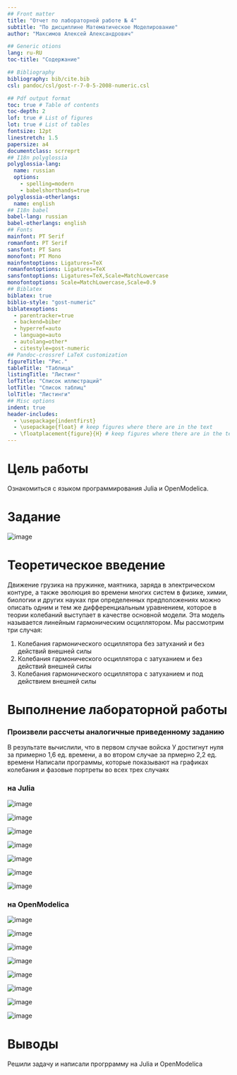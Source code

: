 ```yaml
---
## Front matter
title: "Отчет по лабораторной работе № 4"
subtitle: "По дисциплине Математическое Моделирование"
author: "Максимов Алексей Александрович"

## Generic otions
lang: ru-RU
toc-title: "Содержание"

## Bibliography
bibliography: bib/cite.bib
csl: pandoc/csl/gost-r-7-0-5-2008-numeric.csl

## Pdf output format
toc: true # Table of contents
toc-depth: 2
lof: true # List of figures
lot: true # List of tables
fontsize: 12pt
linestretch: 1.5
papersize: a4
documentclass: scrreprt
## I18n polyglossia
polyglossia-lang:
  name: russian
  options:
	- spelling=modern
	- babelshorthands=true
polyglossia-otherlangs:
  name: english
## I18n babel
babel-lang: russian
babel-otherlangs: english
## Fonts
mainfont: PT Serif
romanfont: PT Serif
sansfont: PT Sans
monofont: PT Mono
mainfontoptions: Ligatures=TeX
romanfontoptions: Ligatures=TeX
sansfontoptions: Ligatures=TeX,Scale=MatchLowercase
monofontoptions: Scale=MatchLowercase,Scale=0.9
## Biblatex
biblatex: true
biblio-style: "gost-numeric"
biblatexoptions:
  - parentracker=true
  - backend=biber
  - hyperref=auto
  - language=auto
  - autolang=other*
  - citestyle=gost-numeric
## Pandoc-crossref LaTeX customization
figureTitle: "Рис."
tableTitle: "Таблица"
listingTitle: "Листинг"
lofTitle: "Список иллюстраций"
lotTitle: "Список таблиц"
lolTitle: "Листинги"
## Misc options
indent: true
header-includes:
  - \usepackage{indentfirst}
  - \usepackage{float} # keep figures where there are in the text
  - \floatplacement{figure}{H} # keep figures where there are in the text
---
```



# Цель работы

Ознакомиться с языком программирования Julia и OpenModelica. 

# Задание

![image](image/1.PNG)

# Теоретическое введение

Движение грузика на пружинке, маятника, заряда в электрическом контуре, а также эволюция во времени многих систем в физике, химии, биологии и других науках при определенных предположениях можно описать одним и тем же дифференциальным уравнением, которое в теории колебаний выступает в качестве основной модели. Эта модель называется линейным гармоническим осциллятором. Мы рассмотрим три случая: 
1. Колебания гармонического осциллятора без затуханий и без действий внешней
силы
2. Колебания гармонического осциллятора c затуханием и без действий внешней
силы
3. Колебания гармонического осциллятора c затуханием и под действием внешней
силы

# Выполнение лабораторной работы

### Произвели рассчеты аналогичные приведенному заданию
В результате вычислили, что в первом случае войска У достигнут нуля за примерно 1,6 ед. времени, а во втором случае за прмерно 2,2 ед. времени
Написали программы, которые показывают на графиках колебания и фазовые портреты во всех трех случаях

### на Julia

![image](image/17.PNG)

![image](image/2.png)

![image](image/3.png)

![image](image/4.png)

![image](image/5.png)

![image](image/6.png)

![image](image/7.png)

### на OpenModelica

![image](image/8.PNG)

![image](image/9.PNG)

![image](image/10.PNG)

![image](image/11.PNG)

![image](image/12.PNG)

![image](image/13.PNG)

![image](image/14.PNG)

![image](image/15.PNG)



# Выводы

Решили задачу и написали прогррамму на Julia и OpenModelica

